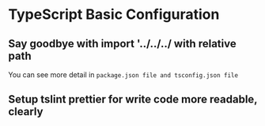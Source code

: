 # TypeScript Basic Configuration

## Say goodbye with import '../../../<filename> with relative path

You can see more detail in `package.json file and tsconfig.json file`

## Setup tslint prettier for write code more readable, clearly
